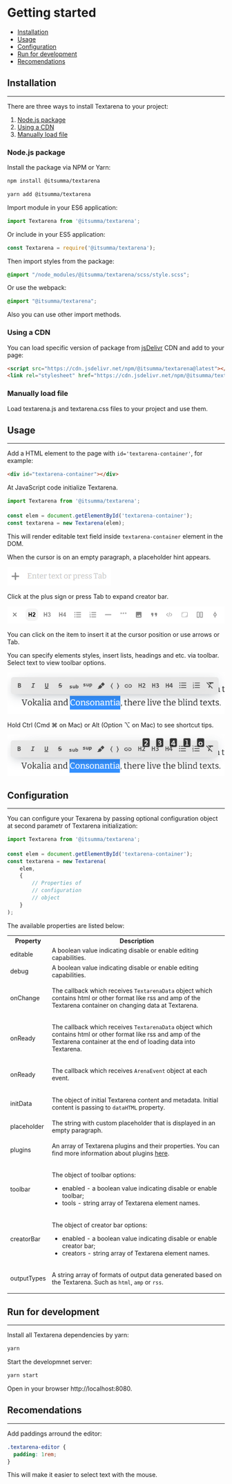 # Getting started

* [Installation](#installation)
* [Usage](#usage)
* [Configuration](#configuration)
* [Run for development](#run-for-development)
* [Recomendations](#recomendations)

## Installation
---

There are three ways to install Textarena to your project:

1. [Node.js package](#nodejs-package)
0. [Using a CDN](#using-a-cdn)
0. [Manually load file](#manually-load-file)

### Node.js package

Install the package via NPM or Yarn:
```bash
npm install @itsumma/textarena
```
```bash
yarn add @itsumma/textarena
```

Import module in your ES6 application:

```js
import Textarena from '@itsumma/textarena';
```

Or include in your ES5 application:

```js
const Textarena = require('@itsumma/textarena');
```

Then import styles from the package:

```css
@import "/node_modules/@itsumma/textarena/scss/style.scss";
```

Or use the webpack:

```css
@import "@itsumma/textarena";
```

Also you can use other import methods.

### Using a CDN
You can load specific version of package from [jsDelivr](https://www.jsdelivr.com/package/npm/@itsumma/textarena) CDN and add to your page:

```html
<script src="https://cdn.jsdelivr.net/npm/@itsumma/textarena@latest"></script>
<link rel="stylesheet" href="https://cdn.jsdelivr.net/npm/@itsumma/textarena@latest/public/textarena.css">
```

### Manually load file
Load textarena.js and textarena.css files to your project and use them.

## Usage
---
Add a HTML element to the page with `id='textarena-container'`, for example:

```html
<div id="textarena-container"></div>
```

At JavaScript code initialize Textarena.

```js
import Textarena from '@itsumma/textarena';

const elem = document.getElementById('textarena-container');
const textarena = new Textarena(elem);
```

This will render editable text field inside `textarena-container` element in the DOM.

When the cursor is on an empty paragraph, a placeholder hint appears.

![CreatorBar](../resources/img/creator-bar-caption.png)

Click at the plus sign or press Tab to expand
creator bar.

![CreatorBarOptions](../resources/img/creator-bar.png)

You can click on the item to insert it at the cursor position or use arrows or Tab.

You can specify elements styles, insert lists, headings and etc. via toolbar.  
Select text to view toolbar options. 

![Toolbar](../resources/img/toolbar.png)

Hold Ctrl (Cmd ⌘ on Mac) or Alt (Option ⌥ on Mac) to see shortcut tips.

![Toolbar](../resources/img/toolbar-tips.png)

## Configuration
---
You can configure your Texarena by passing optional configuration object at second parametr of Textarena initialization:

```js
import Textarena from '@itsumma/textarena';

const elem = document.getElementById('textarena-container');
const textarena = new Textarena(
    elem, 
    {
        // Properties of
        // configuration
        // object
    }
);
```

The available properties are listed below:

<table>
<tr>
  <th>
    Property
  </th>
  <th>
    Description
  </th>
</tr>
<tr>
  <td>
    editable
  </td>
  <td>
    A boolean value indicating disable or enable editing capabilities.
  </td>
</tr>
<tr>
  <td>
    debug
  </td>
  <td>
    A boolean value indicating disable or enable editing capabilities.
  </td>
</tr>
<tr>
  <td>
    onChange
  </td>
  <td>

   The callback which receives `TextarenaData` object which contains html or other format like rss and amp of the Textarena container on changing data at Textarena.
  </td>
</tr>
<tr>
  <td>
    onReady
  </td>
  <td>

   The callback which receives `TextarenaData` object which contains html or other format like rss and amp of the Textarena container at the end of loading data into Textarena.
  </td>
</tr>
<tr>
  <td>
    onReady
  </td>
  <td>

   The callback which receives `ArenaEvent` object at each event.
  </td>
</tr>
<tr>
  <td>
    initData
  </td>
  <td>

   The object of initial Textarena content and metadata. Initial content is passing to `dataHTML` property.
  </td>
</tr>
<tr>
  <td>
    placeholder
  </td>
  <td>
    The string with custom placeholder that is displayed in an empty paragraph.
  </td>
</tr>
<tr>
  <td>
    plugins
  </td>
  <td>

   An array of Textarena plugins and their properties. You can find more information about plugins [here](./plugins.md).
  </td>
</tr>
<tr>
  <td>
    toolbar
  </td>
  <td>

   The object of toolbar options:
   * enabled - a boolean value indicating disable or enable toolbar; 
   * tools - string array of Textarena element names.
</tr>
<tr>
  <td>
    creatorBar
  </td>
  <td>

   The object of creator bar options:
   * enabled - a boolean value indicating disable or enable creator bar; 
   * creators - string array of Textarena element names.
</tr>
<tr>
  <td>
    outputTypes
  </td>
  <td>

   A string array of formats of output data generated based on the Textarena. Such as `html`, `amp` or `rss`. 
</tr>
</table>

## Run for development
---

Install all Textarena dependencies by yarn:

```bash
yarn
```

Start the developmnet server:

```bash
yarn start
```

Open in your browser http://localhost:8080.

## Recomendations
---

Add paddings arround the editor:

```css
.textarena-editor {
  padding: 1rem;
}
```

This will make it easier to select text with the mouse.